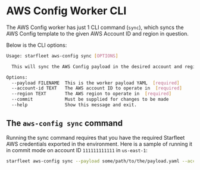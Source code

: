 # AWS Config Worker CLI

The AWS Config worker has just 1 CLI command (`sync`), which syncs the AWS Config template to the given AWS Account ID and region in question.

Below is the CLI options:

```bash
Usage: starfleet aws-config sync [OPTIONS]

  This will sync the AWS Config payload in the desired account and region.

Options:
  --payload FILENAME  This is the worker payload YAML  [required]
  --account-id TEXT   The AWS account ID to operate in  [required]
  --region TEXT       The AWS region to operate in  [required]
  --commit            Must be supplied for changes to be made
  --help              Show this message and exit.
```

## The `aws-config sync` command
Running the sync command requires that you have the required Starfleet AWS credentials exported in the environment. Here is a sample of running it in commit mode on account ID `111111111111` in `us-east-1`:

```bash
starfleet aws-config sync --payload some/path/to/the/payload.yaml --account-id 111111111111 --region us-east-1 --commit
```

